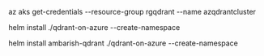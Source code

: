 az aks get-credentials --resource-group rgqdrant --name azqdrantcluster 

helm install <your desired installation name> ./qdrant-on-azure --create-namespace

helm install ambarish-qdrant ./qdrant-on-azure --create-namespace